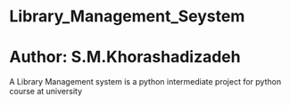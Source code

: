 # Library_Management_Seystem
# Author: S.M.Khorashadizadeh

A Library Management system is a python intermediate project for python course at university
